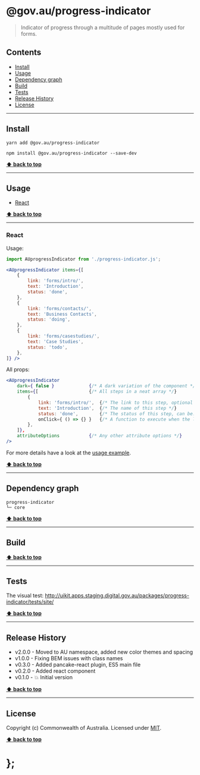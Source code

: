 @gov.au/progress-indicator
============

> Indicator of progress through a multitude of pages mostly used for forms.


## Contents

* [Install](#install)
* [Usage](#usage)
* [Dependency graph](#dependency-graph)
* [Build](#build)
* [Tests](#tests)
* [Release History](#release-history)
* [License](#license)


----------------------------------------------------------------------------------------------------------------------------------------------------------------


## Install


```shell
yarn add @gov.au/progress-indicator
```

```shell
npm install @gov.au/progress-indicator --save-dev
```


**[⬆ back to top](#contents)**


----------------------------------------------------------------------------------------------------------------------------------------------------------------


## Usage


* [React](#react)


**[⬆ back to top](#contents)**


----------------------------------------------------------------------------------------------------------------------------------------------------------------


### React

Usage:

```jsx
import AUprogressIndicator from './progress-indicator.js';

<AUprogressIndicator items={[
	{
		link: 'forms/intro/',
		text: 'Introduction',
		status: 'done',
	},
	{
		link: 'forms/contacts/',
		text: 'Business Contacts',
		status: 'doing',
	},
	{
		link: 'forms/casestudies/',
		text: 'Case Studies',
		status: 'todo',
	},
]} />
```

All props:

```jsx
<AUprogressIndicator
	dark={ false }             {/* A dark variation of the component */}
	items={[                   {/* All steps in a neat array */}
		{
			link: 'forms/intro/',  {/* The link to this step, optional */}
			text: 'Introduction',  {/* The name of this step */}
			status: 'done',        {/* The status of this step, can be: 'done', 'doing', 'todo' */}
			onClick={ () => {} }   {/* A function to execute when the link is clicked, optional */}
		},
	]},
	attributeOptions           {/* Any other attribute options */}
/>
```

For more details have a look at the [usage example](https://github.com/govau/uikit/tree/master/packages/progress-indicator/tests/react/index.js).


**[⬆ back to top](#contents)**


----------------------------------------------------------------------------------------------------------------------------------------------------------------


## Dependency graph

```shell
progress-indicator
└─ core
```


**[⬆ back to top](#contents)**


----------------------------------------------------------------------------------------------------------------------------------------------------------------


## Build


**[⬆ back to top](#contents)**


----------------------------------------------------------------------------------------------------------------------------------------------------------------


## Tests

The visual test: http://uikit.apps.staging.digital.gov.au/packages/progress-indicator/tests/site/


**[⬆ back to top](#contents)**


----------------------------------------------------------------------------------------------------------------------------------------------------------------


## Release History

* v2.0.0 - Moved to AU namespace, added new color themes and spacing
* v1.0.0 - Fixing BEM issues with class names
* v0.3.0 - Added pancake-react plugin, ES5 main file
* v0.2.0 - Added react component
* v0.1.0 - 💥 Initial version


**[⬆ back to top](#contents)**


----------------------------------------------------------------------------------------------------------------------------------------------------------------


## License

Copyright (c) Commonwealth of Australia.
Licensed under [MIT](https://raw.githubusercontent.com/govau/uikit/packages/core/master/LICENSE).


**[⬆ back to top](#contents)**

# };
